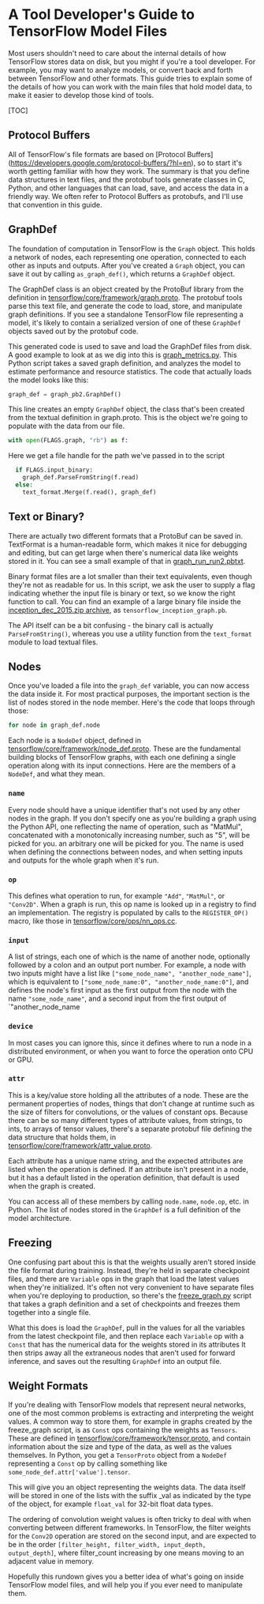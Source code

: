 # A Tool Developer's Guide to TensorFlow Model Files

Most users shouldn't need to care about the internal details of how TensorFlow
stores data on disk, but you might if you're a tool developer. For example, you
may want to analyze models, or convert back and forth between TensorFlow and
other formats. This guide tries to explain some of the details of how you can
work with the main files that hold model data, to make it easier to develop
those kind of tools.

[TOC]

## Protocol Buffers

All of TensorFlow's file formats are based on [Protocol Buffers]
(https://developers.google.com/protocol-buffers/?hl=en), so to start
it's worth getting familiar with how they work. The summary is that you define
data structures in text files, and the protobuf tools generate classes in C,
Python, and other languages that can load, save, and access the data in a
friendly way. We often refer to Protocol Buffers as protobufs, and I'll use
that convention in this guide.

## GraphDef

The foundation of computation in TensorFlow is the `Graph` object. This holds a
network of nodes, each representing one operation, connected to each other as
inputs and outputs. After you've created a `Graph` object, you can save it out
by calling `as_graph_def()`, which returns a `GraphDef` object.

The GraphDef class is an object created by the ProtoBuf library from the
definition in
[tensorflow/core/framework/graph.proto](https://github.com/tensorflow/tensorflow/blob/master/tensorflow/core/framework/graph.proto). The protobuf tools parse
this text file, and generate the code to load, store, and manipulate graph
definitions. If you see a standalone TensorFlow file representing a model, it's
likely to contain a serialized version of one of these `GraphDef` objects
saved out by the protobuf code.

This generated code is used to save and load the GraphDef files from disk. A
good example to look at as we dig into this is
[graph_metrics.py](https://github.com/tensorflow/tensorflow/blob/master/tensorflow/python/tools/graph_metrics.py). This Python script takes a saved graph
definition, and analyzes the model to estimate performance and resource
statistics. The code that actually loads the model looks like this:

```python
graph_def = graph_pb2.GraphDef()
```

This line creates an empty `GraphDef` object, the class that's been created
from the textual definition in graph.proto. This is the object we're going to
populate with the data from our file.

```python
with open(FLAGS.graph, "rb") as f:
```

Here we get a file handle for the path we've passed in to the script

```python
  if FLAGS.input_binary:
    graph_def.ParseFromString(f.read)
  else:
    text_format.Merge(f.read(), graph_def)
```

## Text or Binary?

There are actually two different formats that a ProtoBuf can be saved in.
TextFormat is a human-readable form, which makes it nice for debugging and
editing, but can get large when there's numerical data like weights stored in
it. You can see a small example of that in
[graph_run_run2.pbtxt](https://github.com/tensorflow/tensorflow/blob/ae3c8479f88da1cd5636b974f653f27755cb0034/tensorflow/tensorboard/components/tf-tensorboard/test/data/graph_run_run2.pbtxt).

Binary format files are a lot smaller than their text equivalents, even though
they're not as readable for us. In this script, we ask the user to supply a
flag indicating whether the input file is binary or text, so we know the right
function to call. You can find an example of a large binary file inside the
[inception_dec_2015.zip
archive](https://storage.googleapis.com/download.tensorflow.org/models/inception_dec_2015.zip), as `tensorflow_inception_graph.pb`.

The API itself can be a bit confusing - the binary call is actually
`ParseFromString()`, whereas you use a utility function from the `text_format`
module to load textual files.

## Nodes

Once you've loaded a file into the `graph_def` variable, you can now access the
data inside it. For most practical purposes, the important section is the list
of nodes stored in the node member. Here's the code that loops through those:

```python
for node in graph_def.node
```

Each node is a `NodeDef` object, defined in
[tensorflow/core/framework/node_def.proto](https://github.com/tensorflow/tensorflow/blob/master/tensorflow/core/framework/node_def.proto). These
are the fundamental building blocks of TensorFlow graphs, with each one defining
a single operation along with its input connections. Here are the members of a
`NodeDef`, and what they mean.

### `name`

Every node should have a unique identifier that's not used by any other nodes
in the graph. If you don't specify one as you're building a graph using the
Python API, one reflecting the name of operation, such as "MatMul",
concatenated with a monotonically increasing number, such as "5", will be
picked for you. an arbitrary one will be picked for you. The name is used when
defining the connections between nodes, and when setting inputs and outputs for
the whole graph when it's run.

### `op`

This defines what operation to run, for example `"Add"`, `"MatMul"`, or
`"Conv2D"`. When a graph is run, this op name is looked up in a registry to
find an implementation. The registry is populated by calls to the
`REGISTER_OP()` macro, like those in
[tensorflow/core/ops/nn_ops.cc](https://github.com/tensorflow/tensorflow/blob/master/tensorflow/core/ops/nn_ops.cc).

### `input`

A list of strings, each one of which is the name of another node, optionally
followed by a colon and an output port number. For example, a node with two
inputs might have a list like `["some_node_name", "another_node_name"]`, which
is equivalent to `["some_node_name:0", "another_node_name:0"]`, and defines the
node's first input as the first output from the node with the name
`"some_node_name"`, and a second input from the first output of
`"another_node_name

### `device`

In most cases you can ignore this, since it defines where to run a node in a
distributed environment, or when you want to force the operation onto CPU or
GPU.

### `attr`

This is a key/value store holding all the attributes of a node. These are the
permanent properties of nodes, things that don't change at runtime such as the
size of filters for convolutions, or the values of constant ops. Because there
can be so many different types of attribute values, from strings, to ints, to
arrays of tensor values, there's a separate protobuf file defining the data
structure that holds them, in
[tensorflow/core/framework/attr_value.proto](https://github.com/tensorflow/tensorflow/blob/master/tensorflow/core/framework/attr_value.proto).

Each attribute has a unique name string, and the expected attributes are listed
when the operation is defined. If an attribute isn't present in a node, but it
has a default listed in the operation definition, that default is used when the
graph is created.

You can access all of these members by calling `node.name`, `node.op`, etc. in
Python. The list of nodes stored in the `GraphDef` is a full definition of the
model architecture.

## Freezing

One confusing part about this is that the weights usually aren't stored inside
the file format during training. Instead, they're held in separate checkpoint
files, and there are `Variable` ops in the graph that load the latest values
when they're initialized. It's often not very convenient to have separate files
when you're deploying to production, so there's the
[freeze_graph.py](https://github.com/tensorflow/tensorflow/blob/master/tensorflow/python/tools/freeze_graph.py) script that takes a graph definition and a set
of checkpoints and freezes them together into a single file.

What this does is load the `GraphDef`, pull in the values for all the variables
from the latest checkpoint file, and then replace each `Variable` op with a
`Const` that has the numerical data for the weights stored in its attributes
It then strips away all the extraneous nodes that aren't used for forward
inference, and saves out the resulting `GraphDef` into an output file.

## Weight Formats

If you're dealing with TensorFlow models that represent neural networks, one of
the most common problems is extracting and interpreting the weight values. A
common way to store them, for example in graphs created by the freeze_graph
script, is as `Const` ops containing the weights as `Tensors`. These are
defined in
[tensorflow/core/framework/tensor.proto](https://github.com/tensorflow/tensorflow/blob/master/tensorflow/core/framework/tensor.proto), and contain information
about the size and type of the data, as well as the values themselves. In
Python, you get a `TensorProto` object from a `NodeDef` representing a `Const`
op by calling something like `some_node_def.attr['value'].tensor`.

This will give you an object representing the weights data. The data itself
will be stored in one of the lists with the suffix _val as indicated by the
type of the object, for example `float_val` for 32-bit float data types.

The ordering of convolution weight values is often tricky to deal with when
converting between different frameworks. In TensorFlow, the filter weights for
the `Conv2D` operation are stored on the second input, and are expected to be
in the order `[filter_height, filter_width, input_depth, output_depth]`, where
filter_count increasing by one means moving to an adjacent value in memory.

Hopefully this rundown gives you a better idea of what's going on inside
TensorFlow model files, and will help you if you ever need to manipulate them.
